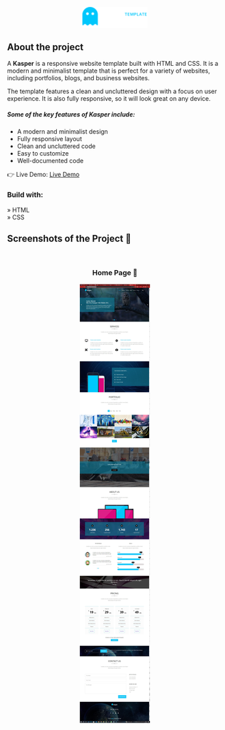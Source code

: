 <div align='center'><img style="width:30%" src='./image/logo.png'/></div>

<h2>About the project</h2>

  <p>A <b>Kasper</b> is a responsive website template built with HTML and CSS. It is a modern and minimalist template that is perfect for a variety of websites, including portfolios, blogs, and business websites.

The template features a clean and uncluttered design with a focus on user experience. It is also fully responsive, so it will look great on any device.

<h5>Some of the key features of Kasper include:</h5>
<ul>
  <li>A modern and minimalist design</li>
  <li>Fully responsive layout</li>
  <li>Clean and uncluttered code</li>
  <li>Easy to customize</li>
  <li>Well-documented code</li>
</ul>
</p>

👉 Live Demo: <a href='https://kasper-dev.vercel.app/'>Live Demo</a>

<h3>Build with:</h3>

» HTML <br>
» CSS

<h2>Screenshots of the Project 📸</h2>
<br>
<h3 align='center'>Home Page 🏡</h3>

<div align='center'>
<img src='./image/Kasper.jpeg'/>
</div>
